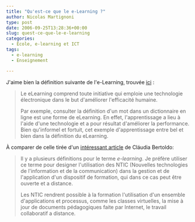 ```yaml
---
title: "Qu'est-ce que le e-Learning ?"
author: Nicolas Martignoni
type: post
date: 2006-09-25T13:28:36+00:00
slug: quest-ce-que-le-e-learning
categories:
  - École, e-learning et ICT
tags:
  - e-learning
  - Enseignement

---
```

J'aime bien la définition suivante de l'e-Learning, trouvée <a href="http://www.agentsolo.com/ca/fr/membre/documedia/capsules/90487.jsp">ici</a> :

> <span class="detailform">Le eLearning comprend toute initiative qui emploie une technologie électronique dans le but d'améliorer l'efficacité humaine.</span>
> 
> Par exemple, consulter la définition d'un mot dans un dictionnaire en ligne est une forme de eLearning. En effet, l'apprentissage a lieu à l'aide d'une technologie et a pour résultat d'améliorer la performance. Bien qu'informel et fortuit, cet exemple d'apprentissage entre bel et bien dans la définition du eLearning.

À comparer de celle tirée d'un <a href="http://claubertoldo.free.fr/travaux/index.htm">intéressant article</a> de Cláudia Bertoldo:

> Il y a plusieurs définitions pour le terme _e-learning_. Je préfère utiliser ce terme pour designer l'utilisation des NTIC (Nouvelles technologies de l'information et de la communication) dans la gestion et de l'application d'un dispositif de formation, qui dans ce cas peut être ouverte et a distance.
> 
> Les NTIC rendrent possible à la formation l'utilisation d'un ensemble d'applications et processus, comme les classes virtuelles, la mise à jour de documents pédagogiques faite par Internet, le travail collaboratif a distance.